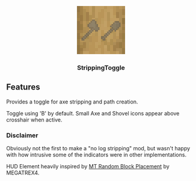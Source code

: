 <p align="center"><img src="https://github.com/yungando/StrippingToggle/blob/main/src/main/resources/assets/strippingtoggle/icon.png" width="128" height="128"></p>
<h3 align="center">StrippingToggle</h3>

## Features

Provides a toggle for axe stripping and path creation.

Toggle using 'B' by default. Small Axe and Shovel icons appear above crosshair when active.

### Disclaimer

Obviously not the first to make a "no log stripping" mod, but wasn't happy with how intrusive some of the indicators
were in other implementations.

HUD Element heavily inspired by [MT Random Block Placement](https://modrinth.com/mod/random-block-placement) by
MEGATREX4.
